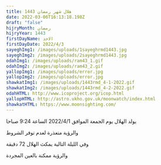 ```yaml
---
title: هلال شهر رمضان 1443
date: 2022-03-06T16:13:18.198Z
draft: "false"
hijryMonth: رمضان
hijryYear: 1443
firstDayName: الاحد
firstDayDate: 2022/4/3
sayeghImg1: /images/uploads/1sayeghrmd1443.jpg
sayeghImg2: /images/uploads/2sayeghrmd1443.jpg
odahImg1: /images/uploads/ram43_1.gif
odahImg2: /images/uploads/ram43_2.gif
yallopImg1: /images/uploads/error.jpg
yallopImg2: /images/uploads/error.jpg
shawkatImg1: /images/uploads/1443rmd_4-1-2022.gif
shawkatImg2: /images/uploads/1443rmd_4-2-2022.gif
odahHTML: http://www.icoproject.org/icop.html
yallopHTML: http://astro.ukho.gov.uk/moonwatch/index.html
shawkatHTML: https://www.moonsighting.com/
---
```

يولد الهلال يوم الجمعة الموافق 2022/4/1 الساعة 9:24 صباحا

والرؤية متعذرة لعدم توفر الشروط

وفي الليلة التالية يمكث الهلال 72 دقيقة 

والرؤية ممكنة بالعين المجردة